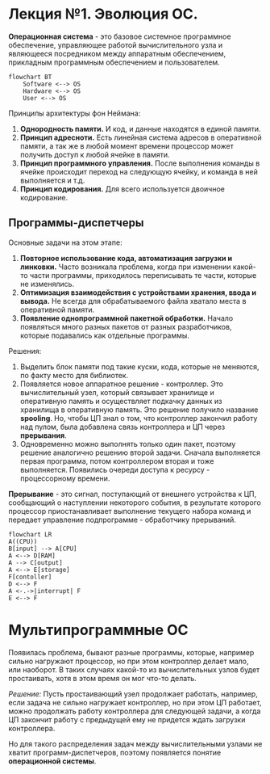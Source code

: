 # Лекция №1. Эволюция ОС.

**Операционная система** - это базовое системное программное обеспечение, управляющее работой вычислительного узла и являющееся посредником между аппаратным обеспечением, прикладным программным обеспечением и пользователем.

```mermaid
flowchart BT
    Software <--> OS
    Hardware <--> OS
    User <--> OS
```

Принципы архитектуры фон Неймана:

1. **Однородность памяти.** И код, и данные находятся в единой памяти.
2. **Принцип адресноти.** Есть линейная система адресов в оперативной памяти, а так же в любой момент времени процессор может получить доступ к любой ячейке в памяти.
3. **Принцип программного управления.** После выполнения команды в ячейке происходит переход на следующую ячейку, и команда в ней выполняется и т.д.
4. **Принцип кодирования.** Для всего используется двоичное кодирование.

## Программы-диспетчеры

Основные задачи на этом этапе:

1. **Повторное использование кода, автоматизация загрузки и линковки.** Часто возникала проблема, когда при изменении какой-то части программы, приходилось переписывать те части, которые не изменялись. 
2. **Оптимизация взаимодействия с устройствами хранения, ввода и вывода.** Не всегда для обрабатываемого файла хватало места в оперативной памяти. 
3. **Появление однопрограммной пакетной обработки.** Начало появляться много разных пакетов от разных разработчиков, которые подавались как отдельные программы.

Решения:

1. Выделить блок памяти под такие куски, кода, которые не меняются, по факту место для библиотек.
2. Появляется новое аппаратное решение - контроллер. Это вычислительный узел, который связывает хранилище и оперативную память и осуществляет подкачку данных из хранилища в оперативную память. Это решение получило название **spooling**. Но, чтобы ЦП знал о том, что контроллер закончил работу над пулом, была добавлена связь контроллера и ЦП через **прерывания**.
3. Одновременно можно выполнять только один пакет, поэтому решение аналогично решению второй задачи. Сначала выполняется первая программа, потом контроллером вторая и тоже выполняется. Появились очереди доступа к ресурсу - процессорному времени. 

**Прерывание** - это сигнал, поступающий от внешнего устройства к ЦП, сообщающий о наступлении некоторого события, в результате которого процессор приостанавливает выполнение текущего набора команд и передает управление подпрограмме - обработчику прерываний.

```mermaid
flowchart LR
A((CPU))
B[input] --> A[CPU] 
A <--> D[RAM]
A --> C[output]
A <--> E[storage]
F[contoller]
D <--> F
A <-.->|interrupt| F
E <--> F
```

# Мультипрограммные ОС

Появилась проблема, бывают разные программы, которые, например сильно нагружают процессор, но при этом контроллер делает мало, или наоборот. В таких случаях какой-то из вычислительных узлов будет простаивать, хотя в этом время он мог что-то делать.

_Решение:_ Пусть простаивающий узел продолжает работать, например, если задача не сильно нагружает контроллер, но при этом ЦП работает, можно продолжать работу контроллера для следующей задачи, а когда ЦП закончит работу с предыдущей ему не придется ждать загрузки контроллера.

Но для такого распределения задач между вычислительными узлами не хватит программ-диспетчеров, поэтому появляется понятие **операционной системы**.
